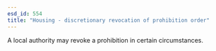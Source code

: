 ```yaml
---
esd_id: 554
title: "Housing - discretionary revocation of prohibition order"
---
```


A local authority may revoke a prohibition in certain circumstances.

